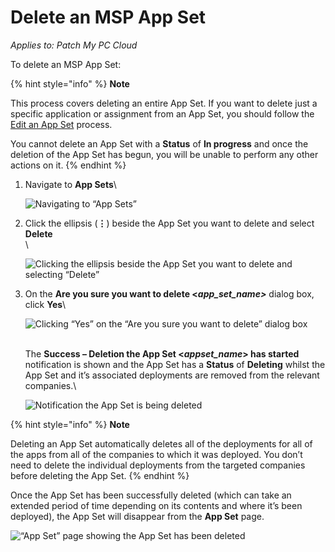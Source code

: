 # Delete an MSP App Set

_Applies to: Patch My PC Cloud_

To delete an MSP App Set:

{% hint style="info" %}
**Note**

This process covers deleting an entire App Set. If you want to delete just a specific application or assignment from an App Set, you should follow the [Edit an App Set](edit-an-msp-app-set.md) process.

You cannot delete an App Set with a **Status** of **In progress** and once the deletion of the App Set has begun, you will be unable to perform any other actions on it.
{% endhint %}

1.  Navigate to **App Sets**\\

    ![Navigating to “App Sets”](../../../.gitbook/assets/image-\(2559\).png)
2.  Click the ellipsis (**⋮**) beside the App Set you want to delete and select **Delete**\
    \\

    ![Clicking the ellipsis beside the App Set you want to delete and selecting “Delete”](../../../.gitbook/assets/image-\(2560\).png)
3.  On the **Are you sure you want to delete <**_**app\_set\_name>**_ dialog box, click **Yes**\\

    ![Clicking “Yes” on the “Are you sure you want to delete” dialog box](../../../.gitbook/assets/image-\(2561\).png)

    \
    The **Success – Deletion the App Set <**_**appset\_name**_**> has started** notification is shown and the App Set has a **Status** of **Deleting** whilst the App Set and it’s associated deployments are removed from the relevant companies.\\

    ![Notification the App Set is being deleted](../../../.gitbook/assets/image-\(2562\).png)

{% hint style="info" %}
**Note**

Deleting an App Set automatically deletes all of the deployments for all of the apps from all of the companies to which it was deployed. You don’t need to delete the individual deployments from the targeted companies before deleting the App Set.
{% endhint %}

Once the App Set has been successfully deleted (which can take an extended period of time depending on its contents and where it’s been deployed), the App Set will disappear from the **App Set** page.

![“App Set” page showing the App Set has been deleted](../../../.gitbook/assets/image-\(2563\).png)
